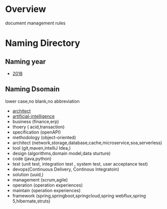 # Overview

  document management rules

# Naming Directory

## Naming year
    
   - [2018](2018/2018.md)
        
## Naming Dsomain
    
   lower case,no blank,no abbreviation
        
   - [architect](api,bigdata,blockchain,cache,cloud,distributed-transaction,microservices,network,operation-system,security,severless,storage,test)
   - [artificial-intelligence](finance,erp)
   - business (finance,erp)
   - thoery ( acid,transaction)
   - specification (openAPI)
   - methodology (object-oriented)
   - architect (network,storage,database,cache,microservice,soa,serverless)
   - tool (git,maven,intelliJ Idea,)
   - design (algorithms,domain model,data sturture)
   - code (java,python)
   - test (unit test, integration test , system test, user acceptance test)
   - devops(Continuous Delivery, Continous Integratoin)
   - solution (uuid,)
   - management (scrum,agile)
   - operation (operation experiences)
   - maintain (operation experiences)
   - framework (spring,springboot,springcloud,spring webflux,spring 5,hibernate,struts)
    
    